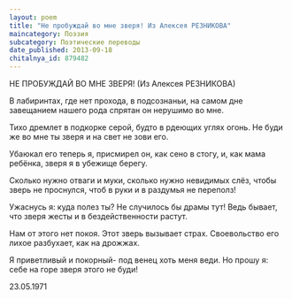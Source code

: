 ```yaml
---
layout: poem
title: "Не пробуждай во мне зверя! Из Алексея РЕЗНИКОВА"
maincategory: Поэзия
subcategory: Поэтические переводы
date_published: 2013-09-18
chitalnya_id: 879482
---
```




НЕ ПРОБУЖДАЙ ВО МНЕ ЗВЕРЯ!
(Из Алексея РЕЗНИКОВА)

В лабиринтах, где нет прохода,
в подсознаньи, на самом дне
завещанием нашего рода
спрятан он нерушимо во мне.

Тихо дремлет в подкорке серой,
будто в рдеющих углях огонь.
Не буди же во мне ты зверя
и на свет не зови его.

Убаюкал его теперь я,
присмирел он, как сено в стогу,
и, как мама ребёнка, зверя
я в убежище берегу.

Сколько нужно отваги и муки,
сколько нужно невидимых слёз,
чтобы зверь не проснулся, чтоб в руки 
и в раздумья не переполз!

Ужаснусь я: куда полез ты?
Не случилось бы драмы тут!
Ведь бывает, что зверя жесты
и в бездейственности растут.

Нам от этого нет покоя.
Этот зверь вызывает страх.
Своевольство его лихое
разбухает, как на дрожжах.

Я приветливый и покорный-
под венец хоть меня веди.
Но прошу я: себе на горе
зверя этого не буди!

23.05.1971






